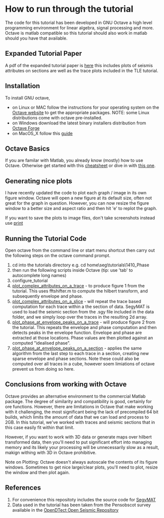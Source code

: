How to run through the tutorial
===============================
The code for this tutorial has been developed in GNU Octave a high level programming environment for linear algebra, signal processing and more. Octave is matlab compatible so this tutorial should also work in matlab should you have that available.

Expanded Tutorial Paper
-----------------------
A pdf of the expanded tutorial paper is [here](purves_tutorial_long.pdf) this includes plots of seismis attributes on sections are well as the trace plots included in the TLE tutorial.

Installation
------------
To install GNU octave, 
 - on Linux or MAC follow the instructions for your operating system on the [Octave website](http://www.gnu.org/software/octave/download.html) to get the appropriate packages. NOTE: some Linux distributions come with octave pre-installed.
 - on Windows download the latest binary installers distribution from [Octave Forge](http://sourceforge.net/projects/octave/files/Octave%20Windows%20binaries/)
 - on MacOS_X follow this [guide](http://wiki.octave.org/Octave_for_MacOS_X)

Octave Basics
-------------
If you are familar with Matlab, you already know (mostly) how to use Octave. Otherwise get started with this [cheatsheet](http://ais.informatik.uni-freiburg.de/teaching/ss13/robotics/exercises/cheatsheet.pdf) or dive in with [this one](http://folk.ntnu.no/joern/itgk/refcard-a4.pdf).

Generating nice plots
---------------------
I have recently updated the code to plot each graph / image in its own figure window. Octave will open a new figure at its default size, often not great for the graph in question. However, you can now resize the figure window to a better size and aspect ratio and then hit 'e' to replot the graph.

If you want to save the plots to image files, don't take screenshots instead use [print](http://wiki.octave.org/Octave_for_MacOS_X)

Running the Tutorial Code
-------------------------
Open octave from the command line or start menu shortcut then carry out the following steps on the octave command prompt.
 1. cd into the tutorials directory e.g. cd home\seg\tutorials\1410_Phase
 1. then run the following scripts inside Octave (tip: use 'tab' to autocomplete long names)
 1. configure_tutorial
 1. [plot_complex_attributes_on_a_trace](plot_complex_attributes_on_a_trace.m) - to produce figure 1 from the tutorial. This uses fftshifter.m to compute the hilbert transform, and subsequently envelope and phase.
 1. [plot_complex_attributes_on_a_slice](plot_complex_attributes_on_a_slice.m) - will repeat the trace based computation for each trace within a the section of data. SegyMAT is used to load the seismic section from the .sgy file included in the data folder, and we simply loop over the traces in the resulting 2d array.
 1. [plot_phase_at_envelope_peaks_on_a_trace](plot_phase_at_envelope_peaks_on_a_trace.m) - will produce figure 2 from the tutorial. This repeats the envelope and phase computation and then detects peaks in the envelope function. Envelope and phase are extracted at those locations. Phase values are then plotted against an computed "idealised phase".
 1. [plot_phase_at_envelope_peaks_on_a_section](plot_phase_at_envelope_peaks_on_a_slice.m) - applies the same algorithm from the last step to each trace in a section, creating new sparse envelope and phase sections. Note these could also be computed over all traces in a cube, however soem limiations of octave prevent us from doing so here.

Conclusions from working with Octave
------------------------------------
Octave provides an alternative environment to the commercial Matlab package. The degree of similarity and compatibility is good, certainly for ore functions. However, there are limitations in Octave that make working with it challenging, the most significant being the lack of precompiled 64 bit builds, which limits the amount of data that we can load and process to 2GB. In this tutorial, we've worked with traces and seismic sections that in this case easily fit within that limit. 

However, if you want to work with 3D data or generate maps over hilbert transformed data, then you'll need to put significant effort into managing memory and its likely your processing will be unnecessarily slow as a result, makign withing with 3D in Octave prohibitive.

Note on Plotting: Octave doesn't always autoscale the contents of its figure windows. Sometimes to get nice large/clear plots, you'll need to plot, resize the window and then plot again.

References
----------
 1. For convenience this repositoty includes the source code for [SegyMAT](http://segymat.sourceforge.net/)
 1. Data used in the tutorial has been taken from the Pensobscot survey available in the [OpenDTect Open Seismic Repository](https://opendtect.org/osr/pmwiki.php/Main/PENOBSCOT3DSABLEISLAND)

